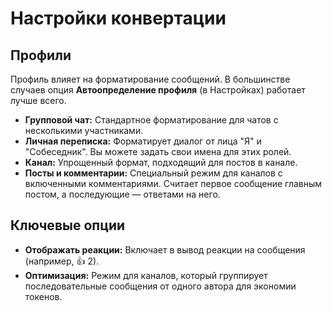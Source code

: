 # Настройки конвертации

## Профили

Профиль влияет на форматирование сообщений. В большинстве случаев опция **Автоопределение профиля** (в Настройках) работает лучше всего.

- **Групповой чат:** Стандартное форматирование для чатов с несколькими участниками.
- **Личная переписка:** Форматирует диалог от лица "Я" и "Собеседник". Вы можете задать свои имена для этих ролей.
- **Канал:** Упрощенный формат, подходящий для постов в канале.
- **Посты и комментарии:** Специальный режим для каналов с включенными комментариями. Считает первое сообщение главным постом, а последующие — ответами на него.

## Ключевые опции

- **Отображать реакции:** Включает в вывод реакции на сообщения (например, 👍 2).
- **Оптимизация:** Режим для каналов, который группирует последовательные сообщения от одного автора для экономии токенов.
